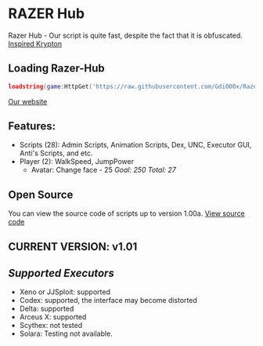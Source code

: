 # RAZER Hub
Razer Hub - Our script is quite fast, despite the fact that it is obfuscated.
[Inspired Krypton](https://github.com/RENBex6969/KryptonReload/)
## Loading Razer-Hub
```lua
loadstring(game:HttpGet('https://raw.githubusercontent.com/Gdi000x/Razer-Hub/refs/heads/main/script.lua'))()
```
[Our website](https://gdi000x.github.io/razerhub/)
## Features:
* Scripts (28):
Admin Scripts, Animation Scripts, Dex, UNC, Executor GUI, Anti's Scripts, and etc.
* Player (2): WalkSpeed, JumpPower
  * Avatar: Change face - 25
*Goal: 250*
  *Total: 27*
## Open Source
You can view the source code of scripts up to version 1.00a. [View source code](https://github.com/Gdi000x/Razer-Hub/blob/main/source/1.0a.lua)
## CURRENT VERSION: v1.01
## *Supported Executors*
* Xeno or JJSploit: supported
* Codex: supported, the interface may become distorted
* Delta: supported
* Arceus X: supported
* Scythex: not tested
* Solara: Testing not available.
